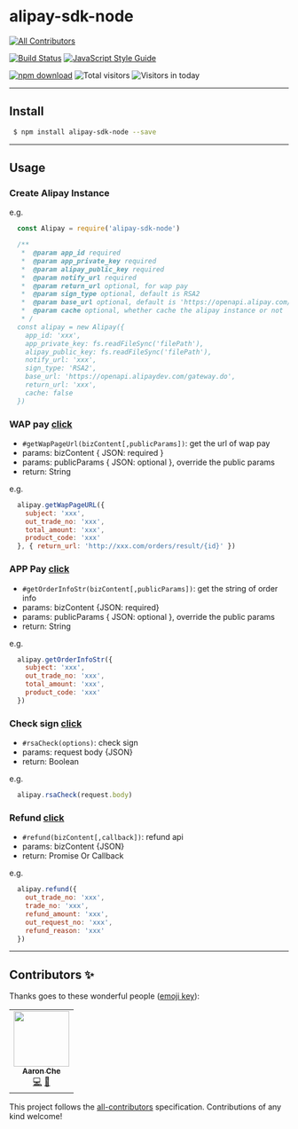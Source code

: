 # alipay-sdk-node
<!-- ALL-CONTRIBUTORS-BADGE:START - Do not remove or modify this section -->
[![All Contributors](https://img.shields.io/badge/all_contributors-1-orange.svg?style=flat-square)](#contributors-)
<!-- ALL-CONTRIBUTORS-BADGE:END -->

[![Build Status][travis-image]][travis-url]
[![JavaScript Style Guide][style-image]][style-url]

[![npm download][download-image]][download-url]
![Total visitors][total-visitors]
![Visitors in today][today-visitors]

[style-image]: https://img.shields.io/badge/code_style-standard-brightgreen.svg
[style-url]: https://standardjs.com
[travis-image]: https://travis-ci.org/yolopunk/alipay-sdk-node.svg?branch=master
[travis-url]: https://travis-ci.org/yolopunk/alipay-sdk-node
[download-image]: https://img.shields.io/npm/dm/alipay-sdk-node.svg?style=flat-square
[download-url]: https://npmjs.org/package/alipay-sdk-node
[total-visitors]: https://visitor-count-badge.herokuapp.com/total.svg?repo_id=https://github.com/yolopunk/alipay-sdk-node
[today-visitors]: https://visitor-count-badge.herokuapp.com/today.svg?repo_id=https://github.com/yolopunk/alipay-sdk-node

---
## Install

```bash
 $ npm install alipay-sdk-node --save
```
---

## Usage

### Create Alipay Instance

e.g.
```js
  const Alipay = require('alipay-sdk-node')

  /**
   *  @param app_id required
   *  @param app_private_key required
   *  @param alipay_public_key required
   *  @param notify_url required
   *  @param return_url optional, for wap pay
   *  @param sign_type optional, default is RSA2
   *  @param base_url optional, default is 'https://openapi.alipay.com/gateway.do'
   *  @param cache optional, whether cache the alipay instance or not
   * /
  const alipay = new Alipay({
    app_id: 'xxx',
    app_private_key: fs.readFileSync('filePath'),
    alipay_public_key: fs.readFileSync('filePath'),
    notify_url: 'xxx',
    sign_type: 'RSA2',
    base_url: 'https://openapi.alipaydev.com/gateway.do',
    return_url: 'xxx',
    cache: false
  })
```

### WAP pay [click](https://docs.open.alipay.com/203/107090/)
* `#getWapPageUrl(bizContent[,publicParams])`: get the url of wap pay
* params: bizContent { JSON: required }
* params: publicParams { JSON: optional }, override the public params
* return: String

e.g.
```js
  alipay.getWapPageURL({
    subject: 'xxx',
    out_trade_no: 'xxx',
    total_amount: 'xxx',
    product_code: 'xxx'
  }, { return_url: 'http://xxx.com/orders/result/{id}' })
```

### APP Pay [click](https://docs.open.alipay.com/204/105465/)
* `#getOrderInfoStr(bizContent[,publicParams])`: get the string of order info
* params: bizContent {JSON: required}
* params: publicParams { JSON: optional }, override the public params
* return: String

e.g.
```js
  alipay.getOrderInfoStr({
    subject: 'xxx',
    out_trade_no: 'xxx',
    total_amount: 'xxx',
    product_code: 'xxx'
  })
```

### Check sign [click](https://docs.open.alipay.com/204/105301/)
* `#rsaCheck(options)`: check sign
* params: request body {JSON}
* return: Boolean

e.g.
```js
  alipay.rsaCheck(request.body)
```

### Refund  [click](https://docs.open.alipay.com/api_1/alipay.trade.refund)
* `#refund(bizContent[,callback])`: refund api
* params: bizContent {JSON}
* return: Promise Or Callback

e.g.
```js
  alipay.refund({
    out_trade_no: 'xxx',
    trade_no: 'xxx',
    refund_amount: 'xxx',
    out_request_no: 'xxx',
    refund_reason: 'xxx'
  })
```
---

## Contributors ✨

Thanks goes to these wonderful people ([emoji key](https://allcontributors.org/docs/en/emoji-key)):

<!-- ALL-CONTRIBUTORS-LIST:START - Do not remove or modify this section -->
<!-- prettier-ignore-start -->
<!-- markdownlint-disable -->
<table>
  <tr>
    <td align="center"><a href="https://github.com/yolopunk"><img src="https://avatars2.githubusercontent.com/u/7477825?v=4" width="100px;" alt=""/><br /><sub><b>Aaron Che</b></sub></a><br /><a href="https://github.com/yolopunk/alipay-sdk-node/commits?author=yolopunk" title="Code">💻</a> <a href="https://github.com/yolopunk/alipay-sdk-node/issues?q=author%3Ayolopunk" title="Bug reports">🐛</a></td>
  </tr>
</table>

<!-- markdownlint-enable -->
<!-- prettier-ignore-end -->
<!-- ALL-CONTRIBUTORS-LIST:END -->

This project follows the [all-contributors](https://github.com/all-contributors/all-contributors) specification. Contributions of any kind welcome!